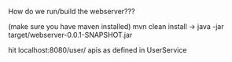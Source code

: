 How do we run/build the webserver???

(make sure you have maven installed) mvn clean install -> java -jar target/webserver-0.0.1-SNAPSHOT.jar


hit localhost:8080/user/ apis as defined in UserService
